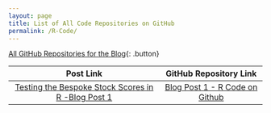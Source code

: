 ```yaml
---
layout: page
title: List of All Code Repositories on GitHub
permalink: /R-Code/
---
```


[All GitHub Repositories for the Blog](https://github.com/jstoetz/R_Code){: .button}

|Post Link|GitHub Repository Link|
|:-:|:-:|
|[Testing the Bespoke Stock Scores in R -Blog Post 1](https://jstoetz.github.io/r/backtesting/2019/09/11/Testing-the-Bespoke-Stock-Scores-in-R.html)|[Blog Post 1 - R Code on Github](https://github.com/jstoetz/R_Code/blob/master/Blog_Post_1)|
